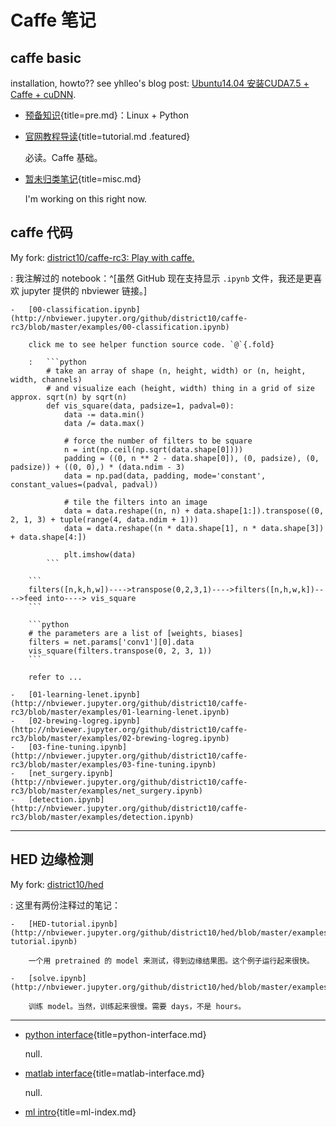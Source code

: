 # Caffe 笔记

## caffe basic

installation, howto?? see yhlleo's blog post: [Ubuntu14.04 安装CUDA7.5 + Caffe + cuDNN](http://blog.csdn.net/YhL_Leo/article/details/50961542).

-   [预备知识](pre.html){title=pre.md}：Linux + Python

-   [官网教程导读](tutorial.html){title=tutorial.md .featured}

    必读。Caffe 基础。

-   [暂未归类笔记](misc.html){title=misc.md}

    I'm working on this right now.

## caffe 代码

My fork: [district10/caffe-rc3: Play with caffe.](https://github.com/district10/caffe-rc3)

:   我注解过的 notebook：^[虽然 GitHub 现在支持显示 `.ipynb` 文件，我还是更喜欢 jupyter 提供的 nbviewer 链接。]

    -   [00-classification.ipynb](http://nbviewer.jupyter.org/github/district10/caffe-rc3/blob/master/examples/00-classification.ipynb)

        click me to see helper function source code. `@`{.fold}

        :   ```python
            # take an array of shape (n, height, width) or (n, height, width, channels)
            # and visualize each (height, width) thing in a grid of size approx. sqrt(n) by sqrt(n)
            def vis_square(data, padsize=1, padval=0):
                data -= data.min()
                data /= data.max()

                # force the number of filters to be square
                n = int(np.ceil(np.sqrt(data.shape[0])))
                padding = ((0, n ** 2 - data.shape[0]), (0, padsize), (0, padsize)) + ((0, 0),) * (data.ndim - 3)
                data = np.pad(data, padding, mode='constant', constant_values=(padval, padval))

                # tile the filters into an image
                data = data.reshape((n, n) + data.shape[1:]).transpose((0, 2, 1, 3) + tuple(range(4, data.ndim + 1)))
                data = data.reshape((n * data.shape[1], n * data.shape[3]) + data.shape[4:])

                plt.imshow(data)
            ```

        ```
        filters([n,k,h,w])---->transpose(0,2,3,1)---->filters([n,h,w,k])---->feed into----> vis_square
        ```

        ```python
        # the parameters are a list of [weights, biases]
        filters = net.params['conv1'][0].data
        vis_square(filters.transpose(0, 2, 3, 1))
        ```

        refer to ...

    -   [01-learning-lenet.ipynb](http://nbviewer.jupyter.org/github/district10/caffe-rc3/blob/master/examples/01-learning-lenet.ipynb)
    -   [02-brewing-logreg.ipynb](http://nbviewer.jupyter.org/github/district10/caffe-rc3/blob/master/examples/02-brewing-logreg.ipynb)
    -   [03-fine-tuning.ipynb](http://nbviewer.jupyter.org/github/district10/caffe-rc3/blob/master/examples/03-fine-tuning.ipynb)
    -   [net_surgery.ipynb](http://nbviewer.jupyter.org/github/district10/caffe-rc3/blob/master/examples/net_surgery.ipynb)
    -   [detection.ipynb](http://nbviewer.jupyter.org/github/district10/caffe-rc3/blob/master/examples/detection.ipynb)

---

## HED 边缘检测

My fork: [district10/hed](https://github.com/district10/hed)

:   这里有两份注释过的笔记：

    -   [HED-tutorial.ipynb](http://nbviewer.jupyter.org/github/district10/hed/blob/master/examples/hed/HED-tutorial.ipynb)

        一个用 pretrained 的 model 来测试，得到边缘结果图。这个例子运行起来很快。

    -   [solve.ipynb](http://nbviewer.jupyter.org/github/district10/hed/blob/master/examples/hed/solve.ipynb)

        训练 model。当然，训练起来很慢。需要 days，不是 hours。

---

-   [python interface](python-interface.html){title=python-interface.md}

    null.

-   [matlab interface](matlab-interface.html){title=matlab-interface.md}

    null.

-   [ml intro](ml-index.html){title=ml-index.md}
